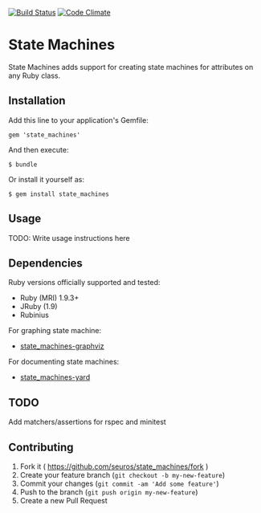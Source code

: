 [![Build Status](https://travis-ci.org/seuros/state_machines.svg?branch=master)](https://travis-ci.org/seuros/state_machines)
[![Code Climate](https://codeclimate.com/github/seuros/state_machines.png)](https://codeclimate.com/github/seuros/state_machines)
# State Machines

State Machines adds support for creating state machines for attributes on any Ruby class.

## Installation

Add this line to your application's Gemfile:

    gem 'state_machines'

And then execute:

    $ bundle

Or install it yourself as:

    $ gem install state_machines

## Usage

TODO: Write usage instructions here

## Dependencies

Ruby versions officially supported and tested:

* Ruby (MRI) 1.9.3+
* JRuby (1.9)
* Rubinius



For graphing state machine:

* [state_machines-graphviz](http://github.com/seuros/state_machines-graphviz)

For documenting state machines:

* [state_machines-yard](http://github.com/seuros/state_machines-yard)


## TODO

Add matchers/assertions for rspec and minitest

## Contributing

1. Fork it ( https://github.com/seuros/state_machines/fork )
2. Create your feature branch (`git checkout -b my-new-feature`)
3. Commit your changes (`git commit -am 'Add some feature'`)
4. Push to the branch (`git push origin my-new-feature`)
5. Create a new Pull Request
